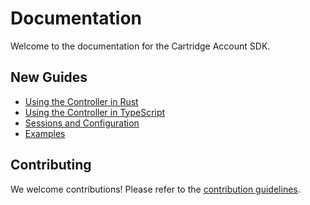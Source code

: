 # Documentation

Welcome to the documentation for the Cartridge Account SDK.

## New Guides

- [Using the Controller in Rust](docs/controller/using_controller_rust.md)
- [Using the Controller in TypeScript](docs/controller/using_controller_typescript.md)
- [Sessions and Configuration](docs/controller/sessions_and_configuration.md)
- [Examples](docs/controller/examples.md)

## Contributing

We welcome contributions! Please refer to the [contribution guidelines](CONTRIBUTING.md).
